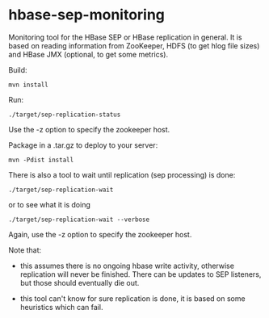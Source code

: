 hbase-sep-monitoring
====================

Monitoring tool for the HBase SEP or HBase replication in general. It is based on reading
information from ZooKeeper, HDFS (to get hlog file sizes) and HBase JMX (optional, to get
some metrics).

Build:

    mvn install

Run:

    ./target/sep-replication-status

Use the -z option to specify the zookeeper host.

Package in a .tar.gz to deploy to your server:

    mvn -Pdist install


There is also a tool to wait until replication (sep processing) is done:

    ./target/sep-replication-wait

or to see what it is doing

    ./target/sep-replication-wait --verbose

Again, use the -z option to specify the zookeeper host.

Note that:

 * this assumes there is no ongoing hbase write activity, otherwise replication
   will never be finished. There can be updates to SEP listeners, but those
   should eventually die out.

 * this tool can't know for sure replication is done, it is based on some
   heuristics which can fail.

